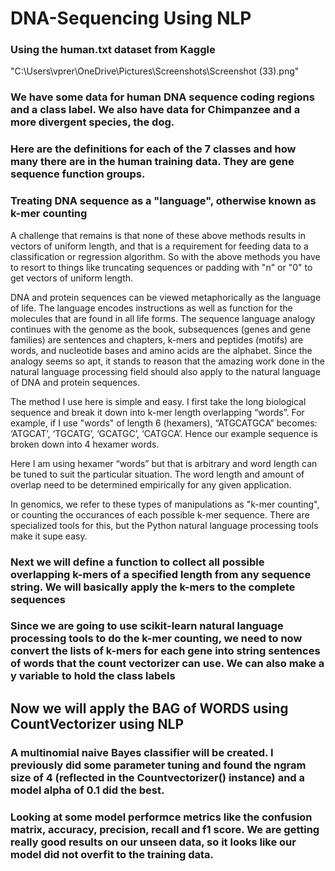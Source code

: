 # DNA-Sequencing Using NLP
### Using the human.txt dataset from Kaggle 
"C:\Users\vprer\OneDrive\Pictures\Screenshots\Screenshot (33).png"

### We have some data for human DNA sequence coding regions and a class label.  We also have data for Chimpanzee and a more divergent species, the dog.


### Here are the definitions for each of the 7 classes and how many there are in the human training data.  They are gene sequence function groups.


### Treating DNA sequence as a "language", otherwise known as  k-mer counting

A challenge that remains is that none of these above methods results in vectors of uniform length, and that is a requirement for feeding data to a classification or regression algorithm. So with the above methods you have to resort to things like truncating sequences or padding with "n" or "0" to get vectors of uniform length.

DNA and protein sequences can be viewed metaphorically as the language of life. The language encodes instructions as well as function for the molecules that are found in all life forms. The sequence language analogy continues with the genome as the book, subsequences (genes and gene families) are sentences and chapters, k-mers and peptides (motifs) are words, and nucleotide bases and amino acids are the alphabet. Since the analogy seems so apt, it stands to reason that the amazing work done in the natural language processing field should also apply to the natural language of DNA and protein sequences.

The method I use here is simple and easy. I first take the long biological sequence and break it down into k-mer length overlapping “words”. For example, if I use "words" of length 6 (hexamers), “ATGCATGCA” becomes: ‘ATGCAT’, ‘TGCATG’, ‘GCATGC’, ‘CATGCA’. Hence our example sequence is broken down into 4 hexamer words.

Here I am using hexamer “words” but that is arbitrary and word length can be tuned to suit the particular situation. The word length and amount of overlap need to be determined empirically for any given application.

In genomics, we refer to these types of manipulations as "k-mer counting", or counting the occurances of each possible k-mer sequence. There are specialized tools for this, but the Python natural language processing tools make it supe easy.

### Next we will define a function to collect all possible overlapping k-mers of a specified length from any sequence string. We will basically apply the k-mers to the complete sequences

### Since we are going to use scikit-learn natural language processing tools to do the k-mer counting, we need to now convert the lists of k-mers for each gene into string sentences of words that the count vectorizer can use.  We can also make a y variable to hold the class labels

## Now we will apply the BAG of WORDS using CountVectorizer using NLP

### A multinomial naive Bayes classifier will be created.  I previously did some parameter tuning and found the ngram size of 4 (reflected in the Countvectorizer() instance) and a model alpha of 0.1 did the best.

### Looking at some model performce metrics like the confusion matrix, accuracy, precision, recall and f1 score.  We are getting really good results on our unseen data, so it looks like our model did not overfit to the training data.


